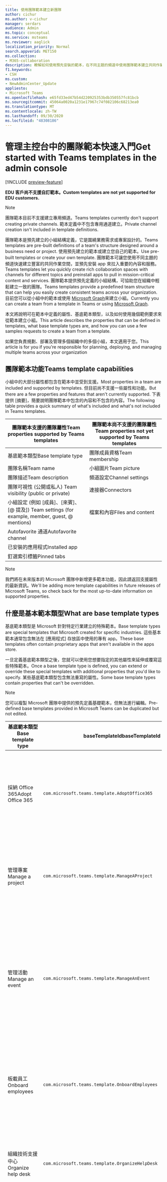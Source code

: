 ```yaml
---
title: 使用團隊範本建立新團隊
author: cichur
ms.author: v-cichur
manager: serdars
audience: Admin
ms.topic: conceptual
ms.service: msteams
ms.reviewer: aaglick
localization_priority: Normal
search.appverid: MET150
ms.collection:
- M365-collaboration
description: 瞭解如何使用預先安裝的範本，在不同主題的頻道中使用團隊範本建立共同作業空間。
f1.keywords:
- CSH
ms.custom:
- NewAdminCenter_Update
appliesto:
- Microsoft Teams
ms.openlocfilehash: e65fd33ed47b54d220925353bdb350557fc81bcb
ms.sourcegitcommit: 45064a0020a1231e17967c74f082106c68213ea0
ms.translationtype: MT
ms.contentlocale: zh-TW
ms.lasthandoff: 09/30/2020
ms.locfileid: "48308186"
---
```

# <a name="get-started-with-teams-templates-in-the-admin-console"></a><span data-ttu-id="8382d-103">管理主控台中的團隊範本快速入門</span><span class="sxs-lookup"><span data-stu-id="8382d-103">Get started with Teams templates in the admin console</span></span>

[!INCLUDE [preview-feature](includes/preview-feature.md)]

<span data-ttu-id="8382d-104">**EDU 客戶尚不支援自訂範本。**</span><span class="sxs-lookup"><span data-stu-id="8382d-104">**Custom templates are not yet supported for EDU customers.**</span></span>

> [!NOTE]
> <span data-ttu-id="8382d-105">團隊範本目前不支援建立專用頻道。</span><span class="sxs-lookup"><span data-stu-id="8382d-105">Teams templates currently don't support creating private channels.</span></span> <span data-ttu-id="8382d-106">範本定義中不包含專用通道建立。</span><span class="sxs-lookup"><span data-stu-id="8382d-106">Private channel creation isn't included in template definitions.</span></span>

<span data-ttu-id="8382d-107">團隊範本是預先建立的小組結構定義，它是圍繞業務需求或專案設計的。</span><span class="sxs-lookup"><span data-stu-id="8382d-107">Teams templates are pre-built definitions of a team's structure designed around a business need or project.</span></span> <span data-ttu-id="8382d-108">使用預先建立的範本或建立您自己的範本。</span><span class="sxs-lookup"><span data-stu-id="8382d-108">Use pre-built templates or create your own template.</span></span> <span data-ttu-id="8382d-109">團隊範本可讓您使用不同主題的頻道快速建立豐富的共同作業空間，並預先安裝 app 來拉入重要的內容和服務。</span><span class="sxs-lookup"><span data-stu-id="8382d-109">Teams templates let you quickly create rich collaboration spaces with channels for different topics and preinstall apps to pull in mission-critical content and services.</span></span> <span data-ttu-id="8382d-110">團隊範本提供預先定義的小組結構，可協助您在組織中輕鬆建立一致的團隊。</span><span class="sxs-lookup"><span data-stu-id="8382d-110">Teams templates provide a predefined team structure that can help you easily create consistent teams across your organization.</span></span> <span data-ttu-id="8382d-111">目前您可以從小組中的範本或使用 [Microsoft Graph](get-started-with-teams-templates.md)來建立小組。</span><span class="sxs-lookup"><span data-stu-id="8382d-111">Currently you can create a team from a template in Teams or using [Microsoft Graph](get-started-with-teams-templates.md).</span></span>

<span data-ttu-id="8382d-112">本文將說明可在範本中定義的屬性、基底範本類型，以及如何使用幾個範例要求來從範本建立小組。</span><span class="sxs-lookup"><span data-stu-id="8382d-112">This article describes the properties that can be defined in templates, what base template types are, and how you can use a few samples requests to create a team from a template.</span></span>

<span data-ttu-id="8382d-113">如果您負責規劃、部署及管理多個組織中的多個小組，本文適用于您。</span><span class="sxs-lookup"><span data-stu-id="8382d-113">This article is for you if you're responsible for planning, deploying, and managing multiple teams across your organization</span></span>

## <a name="teams-template-capabilities"></a><span data-ttu-id="8382d-114">團隊範本功能</span><span class="sxs-lookup"><span data-stu-id="8382d-114">Teams template capabilities</span></span>

<span data-ttu-id="8382d-115">小組中的大部分屬性都包含在範本中並受到支援。</span><span class="sxs-lookup"><span data-stu-id="8382d-115">Most properties in a team are included and supported by templates.</span></span> <span data-ttu-id="8382d-116">但目前尚不支援一些屬性和功能。</span><span class="sxs-lookup"><span data-stu-id="8382d-116">But there are a few properties and features that aren't currently supported.</span></span> <span data-ttu-id="8382d-117">下表提供 [摘要]，簡要說明團隊範本中包含的內容和不包含的內容。</span><span class="sxs-lookup"><span data-stu-id="8382d-117">The following table provides a quick summary of what's included and what's not included in Teams templates.</span></span>

| <span data-ttu-id="8382d-118">**團隊範本支援的團隊屬性**</span><span class="sxs-lookup"><span data-stu-id="8382d-118">**Team properties supported by Teams templates**</span></span> | <span data-ttu-id="8382d-119">**團隊範本尚不支援的團隊屬性**</span><span class="sxs-lookup"><span data-stu-id="8382d-119">**Team properties not yet supported by Teams templates**</span></span> |
| ------------------------------------------------ | -------------------------------------------------------- |
| <span data-ttu-id="8382d-120">基底範本類型</span><span class="sxs-lookup"><span data-stu-id="8382d-120">Base template type</span></span> | <span data-ttu-id="8382d-121">團隊成員資格</span><span class="sxs-lookup"><span data-stu-id="8382d-121">Team membership</span></span> |
| <span data-ttu-id="8382d-122">團隊名稱</span><span class="sxs-lookup"><span data-stu-id="8382d-122">Team name</span></span> | <span data-ttu-id="8382d-123">小組圖片</span><span class="sxs-lookup"><span data-stu-id="8382d-123">Team picture</span></span> |
| <span data-ttu-id="8382d-124">團隊描述</span><span class="sxs-lookup"><span data-stu-id="8382d-124">Team description</span></span> | <span data-ttu-id="8382d-125">頻道設定</span><span class="sxs-lookup"><span data-stu-id="8382d-125">Channel settings</span></span> |
| <span data-ttu-id="8382d-126">團隊可視性 (公開或私人) </span><span class="sxs-lookup"><span data-stu-id="8382d-126">Team visibility (public or private)</span></span> | <span data-ttu-id="8382d-127">連接器</span><span class="sxs-lookup"><span data-stu-id="8382d-127">Connectors</span></span> |
| <span data-ttu-id="8382d-128">小組設定 (例如 [成員]、[來賓]、[@ 提及]) </span><span class="sxs-lookup"><span data-stu-id="8382d-128">Team settings (for example, member, guest, @ mentions)</span></span> | <span data-ttu-id="8382d-129">檔案和內容</span><span class="sxs-lookup"><span data-stu-id="8382d-129">Files and content</span></span> |
| <span data-ttu-id="8382d-130">Autofavorite 通道</span><span class="sxs-lookup"><span data-stu-id="8382d-130">Autofavorite channel</span></span> | |
| <span data-ttu-id="8382d-131">已安裝的應用程式</span><span class="sxs-lookup"><span data-stu-id="8382d-131">Installed app</span></span> | |
| <span data-ttu-id="8382d-132">釘選索引標籤</span><span class="sxs-lookup"><span data-stu-id="8382d-132">Pinned tabs</span></span> | |

> [!NOTE]
> <span data-ttu-id="8382d-133">我們將在未來版本的 Microsoft 團隊中新增更多範本功能，因此請返回支援屬性的最新資訊。</span><span class="sxs-lookup"><span data-stu-id="8382d-133">We'll be adding more template capabilities in future releases of Microsoft Teams, so check back for the most up-to-date information on supported properties.</span></span>

## <a name="what-are-base-template-types"></a><span data-ttu-id="8382d-134">什麼是基本範本類型</span><span class="sxs-lookup"><span data-stu-id="8382d-134">What are base template types</span></span>

<span data-ttu-id="8382d-135">基底範本類型是 Microsoft 針對特定行業建立的特殊範本。</span><span class="sxs-lookup"><span data-stu-id="8382d-135">Base template types are special templates that Microsoft created for specific industries.</span></span> <span data-ttu-id="8382d-136">這些基本範本通常包含無法在 [應用程式] 存放區中使用的專有 app。</span><span class="sxs-lookup"><span data-stu-id="8382d-136">These base templates often contain proprietary apps that aren't available in the apps store.</span></span>

<span data-ttu-id="8382d-137">一旦定義基底範本類型之後，您就可以使用您想要指定的其他屬性來延伸或覆寫這些特殊範本。</span><span class="sxs-lookup"><span data-stu-id="8382d-137">Once a base template type is defined, you can extend or override these special templates with additional properties that you'd like to specify.</span></span> <span data-ttu-id="8382d-138">某些基底範本類型包含無法重寫的屬性。</span><span class="sxs-lookup"><span data-stu-id="8382d-138">Some base template types contain properties that can't be overridden.</span></span>

> [!NOTE]
> <span data-ttu-id="8382d-139">您可以複製 Microsoft 團隊中提供的預先定義基礎範本，但無法進行編輯。</span><span class="sxs-lookup"><span data-stu-id="8382d-139">Pre-defined base templates provided in Microsoft Teams can be duplicated but not edited.</span></span>

| <span data-ttu-id="8382d-140">基底範本類型</span><span class="sxs-lookup"><span data-stu-id="8382d-140">Base template type</span></span> | <span data-ttu-id="8382d-141">baseTemplateId</span><span class="sxs-lookup"><span data-stu-id="8382d-141">baseTemplateId</span></span> | <span data-ttu-id="8382d-142">此基礎範本隨附的屬性</span><span class="sxs-lookup"><span data-stu-id="8382d-142">Properties that come with this base template</span></span> |
| ------------------ |----|----------------------------------------------------- |
| <span data-ttu-id="8382d-143">採納 Office 365</span><span class="sxs-lookup"><span data-stu-id="8382d-143">Adopt Office 365</span></span> |`com.microsoft.teams.template.AdoptOffice365`|  <span data-ttu-id="8382d-144">管道</span><span class="sxs-lookup"><span data-stu-id="8382d-144">Channels:</span></span> <ul><li><span data-ttu-id="8382d-145">一般</span><span class="sxs-lookup"><span data-stu-id="8382d-145">General</span></span></li> <li><span data-ttu-id="8382d-146">公告</span><span class="sxs-lookup"><span data-stu-id="8382d-146">Announcements</span></span></li> <li><span data-ttu-id="8382d-147">擁護方角落</span><span class="sxs-lookup"><span data-stu-id="8382d-147">Champions corner</span></span></li> <li><span data-ttu-id="8382d-148">小組表單</span><span class="sxs-lookup"><span data-stu-id="8382d-148">Team forms</span></span></li></ul> <span data-ttu-id="8382d-149">應用</span><span class="sxs-lookup"><span data-stu-id="8382d-149">Apps:</span></span> <ul><li><span data-ttu-id="8382d-150">Wiki</span><span class="sxs-lookup"><span data-stu-id="8382d-150">Wiki</span></span></li>  <li><span data-ttu-id="8382d-151">行事曆</span><span class="sxs-lookup"><span data-stu-id="8382d-151">Calendar</span></span></li> |
| <span data-ttu-id="8382d-152">管理專案</span><span class="sxs-lookup"><span data-stu-id="8382d-152">Manage a project</span></span> |`com.microsoft.teams.template.ManageAProject`| <span data-ttu-id="8382d-153">管道</span><span class="sxs-lookup"><span data-stu-id="8382d-153">Channels:</span></span> <ul><li><span data-ttu-id="8382d-154">一般</span><span class="sxs-lookup"><span data-stu-id="8382d-154">General</span></span></li> <li><span data-ttu-id="8382d-155">公告</span><span class="sxs-lookup"><span data-stu-id="8382d-155">Announcements</span></span></li> <li><span data-ttu-id="8382d-156">資源清單</span><span class="sxs-lookup"><span data-stu-id="8382d-156">Resources</span></span></li> <li><span data-ttu-id="8382d-157">規劃</span><span class="sxs-lookup"><span data-stu-id="8382d-157">Planning</span></span></li></ul> <span data-ttu-id="8382d-158">應用</span><span class="sxs-lookup"><span data-stu-id="8382d-158">Apps:</span></span><ul><li><span data-ttu-id="8382d-159">Wiki</span><span class="sxs-lookup"><span data-stu-id="8382d-159">Wiki</span></span></li><li><span data-ttu-id="8382d-160">OneNote</span><span class="sxs-lookup"><span data-stu-id="8382d-160">OneNote</span></span></li></ul> |
| <span data-ttu-id="8382d-161">管理活動</span><span class="sxs-lookup"><span data-stu-id="8382d-161">Manage an event</span></span>|`com.microsoft.teams.template.ManageAnEvent` | <span data-ttu-id="8382d-162">管道</span><span class="sxs-lookup"><span data-stu-id="8382d-162">Channels:</span></span> <ul><li><span data-ttu-id="8382d-163">一般</span><span class="sxs-lookup"><span data-stu-id="8382d-163">General</span></span></li> <li><span data-ttu-id="8382d-164">公告</span><span class="sxs-lookup"><span data-stu-id="8382d-164">Announcements</span></span></li> <li><span data-ttu-id="8382d-165">預算</span><span class="sxs-lookup"><span data-stu-id="8382d-165">Budget</span></span></li> <li><span data-ttu-id="8382d-166">內容</span><span class="sxs-lookup"><span data-stu-id="8382d-166">Content</span></span></li><li><span data-ttu-id="8382d-167">物流</span><span class="sxs-lookup"><span data-stu-id="8382d-167">Logistics</span></span></li> <li><span data-ttu-id="8382d-168">規劃</span><span class="sxs-lookup"><span data-stu-id="8382d-168">Planning</span></span></li> <li> <span data-ttu-id="8382d-169">行銷與 PR</span><span class="sxs-lookup"><span data-stu-id="8382d-169">Marketing and PR</span></span></li></ul> <span data-ttu-id="8382d-170">應用</span><span class="sxs-lookup"><span data-stu-id="8382d-170">Apps:</span></span><ul><li><span data-ttu-id="8382d-171">Wiki</span><span class="sxs-lookup"><span data-stu-id="8382d-171">Wiki</span></span></li><li><span data-ttu-id="8382d-172">Web</span><span class="sxs-lookup"><span data-stu-id="8382d-172">Website</span></span></li> <li><span data-ttu-id="8382d-173">YouTube</span><span class="sxs-lookup"><span data-stu-id="8382d-173">YouTube</span></span></li> <li><span data-ttu-id="8382d-174">Planner</span><span class="sxs-lookup"><span data-stu-id="8382d-174">Planner</span></span></li> <li><span data-ttu-id="8382d-175">OneNote</span><span class="sxs-lookup"><span data-stu-id="8382d-175">OneNote</span></span></li></ul> |
|<span data-ttu-id="8382d-176">板載員工</span><span class="sxs-lookup"><span data-stu-id="8382d-176">Onboard employees</span></span>|`com.microsoft.teams.template.OnboardEmployees` | <span data-ttu-id="8382d-177">管道</span><span class="sxs-lookup"><span data-stu-id="8382d-177">Channels:</span></span> <ul><li><span data-ttu-id="8382d-178">一般</span><span class="sxs-lookup"><span data-stu-id="8382d-178">General</span></span></li> <li><span data-ttu-id="8382d-179">公告</span><span class="sxs-lookup"><span data-stu-id="8382d-179">Announcements</span></span></li> <li><span data-ttu-id="8382d-180">員工聊天</span><span class="sxs-lookup"><span data-stu-id="8382d-180">Employee chat</span></span></li> <li><span data-ttu-id="8382d-181">訓練</span><span class="sxs-lookup"><span data-stu-id="8382d-181">Training</span></span></li></ul><span data-ttu-id="8382d-182">應用</span><span class="sxs-lookup"><span data-stu-id="8382d-182">Apps:</span></span><ul><li><span data-ttu-id="8382d-183">Wiki</span><span class="sxs-lookup"><span data-stu-id="8382d-183">Wiki</span></span></li><li><span data-ttu-id="8382d-184">社區</span><span class="sxs-lookup"><span data-stu-id="8382d-184">Communities</span></span></li></ul>|
|<span data-ttu-id="8382d-185">組織技術支援中心</span><span class="sxs-lookup"><span data-stu-id="8382d-185">Organize help desk</span></span>| `com.microsoft.teams.template.OrganizeHelpDesk`|<span data-ttu-id="8382d-186">管道</span><span class="sxs-lookup"><span data-stu-id="8382d-186">Channels:</span></span><ul><li><span data-ttu-id="8382d-187">一般</span><span class="sxs-lookup"><span data-stu-id="8382d-187">General</span></span></li><li><span data-ttu-id="8382d-188">公告</span><span class="sxs-lookup"><span data-stu-id="8382d-188">Announcements</span></span></li><li><span data-ttu-id="8382d-189">常見問題集</span><span class="sxs-lookup"><span data-stu-id="8382d-189">FAQ</span></span></li></ul><span data-ttu-id="8382d-190">應用</span><span class="sxs-lookup"><span data-stu-id="8382d-190">Apps:</span></span><ul><li><span data-ttu-id="8382d-191">Wiki</span><span class="sxs-lookup"><span data-stu-id="8382d-191">Wiki</span></span></li><li><span data-ttu-id="8382d-192">OneNote</span><span class="sxs-lookup"><span data-stu-id="8382d-192">OneNote</span></span></li></ul> |
| <span data-ttu-id="8382d-193">在患者治療上共同作業</span><span class="sxs-lookup"><span data-stu-id="8382d-193">Collaborate on patient care</span></span>| `healthcareWard `| <span data-ttu-id="8382d-194">管道</span><span class="sxs-lookup"><span data-stu-id="8382d-194">Channels:</span></span><ul><li><span data-ttu-id="8382d-195">一般</span><span class="sxs-lookup"><span data-stu-id="8382d-195">General</span></span></li><li><span data-ttu-id="8382d-196">公告</span><span class="sxs-lookup"><span data-stu-id="8382d-196">Announcements</span></span></li><li><span data-ttu-id="8382d-197">Huddles</span><span class="sxs-lookup"><span data-stu-id="8382d-197">Huddles</span></span></li><li><span data-ttu-id="8382d-198">輪</span><span class="sxs-lookup"><span data-stu-id="8382d-198">Rounds</span></span></li><li><span data-ttu-id="8382d-199">人員</span><span class="sxs-lookup"><span data-stu-id="8382d-199">Staffing</span></span></li><li><span data-ttu-id="8382d-200">訓練</span><span class="sxs-lookup"><span data-stu-id="8382d-200">Training</span></span></li></ul> <span data-ttu-id="8382d-201">應用</span><span class="sxs-lookup"><span data-stu-id="8382d-201">Apps:</span></span> <ul><li><span data-ttu-id="8382d-202">Wiki</span><span class="sxs-lookup"><span data-stu-id="8382d-202">Wiki</span></span></li>|
| <span data-ttu-id="8382d-203">在全球危機或活動上共同作業</span><span class="sxs-lookup"><span data-stu-id="8382d-203">Collaborate on global crisis or event</span></span> |`com.microsoft.teams.template.CollaborateOnAGlobalCrisisOrEvent`| <span data-ttu-id="8382d-204">管道</span><span class="sxs-lookup"><span data-stu-id="8382d-204">Channels:</span></span> <ul><li><span data-ttu-id="8382d-205">一般</span><span class="sxs-lookup"><span data-stu-id="8382d-205">General</span></span><li><span data-ttu-id="8382d-206">公告</span><span class="sxs-lookup"><span data-stu-id="8382d-206">Announcements</span></span></li><li><span data-ttu-id="8382d-207">世界新聞</span><span class="sxs-lookup"><span data-stu-id="8382d-207">World news</span></span></li><li><span data-ttu-id="8382d-208">業務連續性</span><span class="sxs-lookup"><span data-stu-id="8382d-208">Business continuity</span></span></li><li><span data-ttu-id="8382d-209">遠端作業</span><span class="sxs-lookup"><span data-stu-id="8382d-209">Remote working</span></span></li><li><span data-ttu-id="8382d-210">內部 comms</span><span class="sxs-lookup"><span data-stu-id="8382d-210">Internal comms</span></span></li><li><span data-ttu-id="8382d-211">外部 comms</span><span class="sxs-lookup"><span data-stu-id="8382d-211">External comms</span></span></li><li><span data-ttu-id="8382d-212">客戶投訴</span><span class="sxs-lookup"><span data-stu-id="8382d-212">Customer complaints</span></span></li><li><span data-ttu-id="8382d-213">Kudos</span><span class="sxs-lookup"><span data-stu-id="8382d-213">Kudos</span></span></li><li><span data-ttu-id="8382d-214">主管更新</span><span class="sxs-lookup"><span data-stu-id="8382d-214">Executive update</span></span></li></ul><span data-ttu-id="8382d-215">應用</span><span class="sxs-lookup"><span data-stu-id="8382d-215">Apps:</span></span> <ul><li><span data-ttu-id="8382d-216">稱讚</span><span class="sxs-lookup"><span data-stu-id="8382d-216">Praise</span></span></li><li><span data-ttu-id="8382d-217">Wiki</span><span class="sxs-lookup"><span data-stu-id="8382d-217">Wiki</span></span></li><li><span data-ttu-id="8382d-218">Web</span><span class="sxs-lookup"><span data-stu-id="8382d-218">Website</span></span></li></ul>|
|<span data-ttu-id="8382d-219">在銀行分支機搆內共同作業</span><span class="sxs-lookup"><span data-stu-id="8382d-219">Collaborate within a bank branch</span></span>| `com.microsoft.teams.template.CollaborateWithinABankBranch `|<span data-ttu-id="8382d-220">管道</span><span class="sxs-lookup"><span data-stu-id="8382d-220">Channels:</span></span> <ul><li><span data-ttu-id="8382d-221">一般</span><span class="sxs-lookup"><span data-stu-id="8382d-221">General</span></span><li><span data-ttu-id="8382d-222">公告</span><span class="sxs-lookup"><span data-stu-id="8382d-222">Announcements</span></span></li><li><span data-ttu-id="8382d-223">Huddles</span><span class="sxs-lookup"><span data-stu-id="8382d-223">Huddles</span></span></li><li><span data-ttu-id="8382d-224">客戶會議</span><span class="sxs-lookup"><span data-stu-id="8382d-224">Customer meetings</span></span></li><li><span data-ttu-id="8382d-225">警告</span><span class="sxs-lookup"><span data-stu-id="8382d-225">Coaching</span></span></li><li><span data-ttu-id="8382d-226">技能開發</span><span class="sxs-lookup"><span data-stu-id="8382d-226">Skills development</span></span></li><li><span data-ttu-id="8382d-227">貸款處理</span><span class="sxs-lookup"><span data-stu-id="8382d-227">Loan processing</span></span></li><li><span data-ttu-id="8382d-228">客戶投訴</span><span class="sxs-lookup"><span data-stu-id="8382d-228">Customer complaints</span></span></li><li><span data-ttu-id="8382d-229">Kudos</span><span class="sxs-lookup"><span data-stu-id="8382d-229">Kudos</span></span></li><li><span data-ttu-id="8382d-230">有趣的內容</span><span class="sxs-lookup"><span data-stu-id="8382d-230">Fun stuff</span></span></li><li><span data-ttu-id="8382d-231">合規性</span><span class="sxs-lookup"><span data-stu-id="8382d-231">Compliance</span></span></li></ul>|
|<span data-ttu-id="8382d-232">協調事件回應</span><span class="sxs-lookup"><span data-stu-id="8382d-232">Coordinate incident response</span></span>| `com.microsoft.teams.template.CoordinateIncidentResponse`|<span data-ttu-id="8382d-233">管道</span><span class="sxs-lookup"><span data-stu-id="8382d-233">Channels:</span></span> <ul><li><span data-ttu-id="8382d-234">一般</span><span class="sxs-lookup"><span data-stu-id="8382d-234">General</span></span><li><span data-ttu-id="8382d-235">公告</span><span class="sxs-lookup"><span data-stu-id="8382d-235">Announcements</span></span></li><li><span data-ttu-id="8382d-236">物流</span><span class="sxs-lookup"><span data-stu-id="8382d-236">Logistics</span></span></li><li><span data-ttu-id="8382d-237">規劃</span><span class="sxs-lookup"><span data-stu-id="8382d-237">Planning</span></span></li><li><span data-ttu-id="8382d-238">修復</span><span class="sxs-lookup"><span data-stu-id="8382d-238">Recovery</span></span></li><li><span data-ttu-id="8382d-239">非常</span><span class="sxs-lookup"><span data-stu-id="8382d-239">Urgent</span></span></li></ul> <span data-ttu-id="8382d-240">應用</span><span class="sxs-lookup"><span data-stu-id="8382d-240">Apps:</span></span> <ul><li><span data-ttu-id="8382d-241">Wiki</span><span class="sxs-lookup"><span data-stu-id="8382d-241">Wiki</span></span></li><li><span data-ttu-id="8382d-242">Excel</span><span class="sxs-lookup"><span data-stu-id="8382d-242">Excel</span></span></li><li><span data-ttu-id="8382d-243">OneNote</span><span class="sxs-lookup"><span data-stu-id="8382d-243">OneNote</span></span></li><li><span data-ttu-id="8382d-244">SharePoint</span><span class="sxs-lookup"><span data-stu-id="8382d-244">SharePoint</span></span></li><li><span data-ttu-id="8382d-245">Planner</span><span class="sxs-lookup"><span data-stu-id="8382d-245">Planner</span></span></li></ul>|
|<span data-ttu-id="8382d-246">醫院</span><span class="sxs-lookup"><span data-stu-id="8382d-246">Hospital</span></span>| <span data-ttu-id="8382d-247">`healthcareHospita`左</span><span class="sxs-lookup"><span data-stu-id="8382d-247">`healthcareHospita`l</span></span> |<span data-ttu-id="8382d-248">管道</span><span class="sxs-lookup"><span data-stu-id="8382d-248">Channels:</span></span> <ul><li><span data-ttu-id="8382d-249">一般</span><span class="sxs-lookup"><span data-stu-id="8382d-249">General</span></span><li><span data-ttu-id="8382d-250">公告</span><span class="sxs-lookup"><span data-stu-id="8382d-250">Announcements</span></span></li><li><span data-ttu-id="8382d-251">合規性</span><span class="sxs-lookup"><span data-stu-id="8382d-251">Compliance</span></span></li><li><span data-ttu-id="8382d-252">Custodial</span><span class="sxs-lookup"><span data-stu-id="8382d-252">Custodial</span></span></li><li><span data-ttu-id="8382d-253">人力資源</span><span class="sxs-lookup"><span data-stu-id="8382d-253">Human resources</span></span></li><li><span data-ttu-id="8382d-254">藥房</span><span class="sxs-lookup"><span data-stu-id="8382d-254">Pharmacy</span></span></li></ul> <span data-ttu-id="8382d-255">應用</span><span class="sxs-lookup"><span data-stu-id="8382d-255">Apps:</span></span> <ul><li><span data-ttu-id="8382d-256">Wiki</span><span class="sxs-lookup"><span data-stu-id="8382d-256">Wiki</span></span></li></ul>|
|<span data-ttu-id="8382d-257">整理商店</span><span class="sxs-lookup"><span data-stu-id="8382d-257">Organize a store</span></span>| `retailStore` |<span data-ttu-id="8382d-258">管道</span><span class="sxs-lookup"><span data-stu-id="8382d-258">Channels:</span></span> <ul><li><span data-ttu-id="8382d-259">一般</span><span class="sxs-lookup"><span data-stu-id="8382d-259">General</span></span><li><span data-ttu-id="8382d-260">倒班切換</span><span class="sxs-lookup"><span data-stu-id="8382d-260">Shift handoff</span></span></li><li><span data-ttu-id="8382d-261">教學</span><span class="sxs-lookup"><span data-stu-id="8382d-261">Learning</span></span></li></ul> <span data-ttu-id="8382d-262">應用</span><span class="sxs-lookup"><span data-stu-id="8382d-262">Apps:</span></span> <ul><li><span data-ttu-id="8382d-263">Wiki</span><span class="sxs-lookup"><span data-stu-id="8382d-263">Wiki</span></span></li></ul>|
|<span data-ttu-id="8382d-264">品質與安全性</span><span class="sxs-lookup"><span data-stu-id="8382d-264">Quality and safety</span></span> |`com.microsoft.teams.template.QualitySafety`|<span data-ttu-id="8382d-265">管道</span><span class="sxs-lookup"><span data-stu-id="8382d-265">Channels:</span></span> <ul><li><span data-ttu-id="8382d-266">一般</span><span class="sxs-lookup"><span data-stu-id="8382d-266">General</span></span><li><span data-ttu-id="8382d-267">公告</span><span class="sxs-lookup"><span data-stu-id="8382d-267">Announcements</span></span></li><li><span data-ttu-id="8382d-268">行1</span><span class="sxs-lookup"><span data-stu-id="8382d-268">Line 1</span></span></li><li><span data-ttu-id="8382d-269">第2行</span><span class="sxs-lookup"><span data-stu-id="8382d-269">Line 2</span></span></li><li><span data-ttu-id="8382d-270">第3行</span><span class="sxs-lookup"><span data-stu-id="8382d-270">Line 3</span></span></li><li><span data-ttu-id="8382d-271">安全</span><span class="sxs-lookup"><span data-stu-id="8382d-271">Safety</span></span></li><li><span data-ttu-id="8382d-272">訓練</span><span class="sxs-lookup"><span data-stu-id="8382d-272">Training</span></span></li><li><span data-ttu-id="8382d-273">保養</span><span class="sxs-lookup"><span data-stu-id="8382d-273">Maintenance</span></span></li><li><span data-ttu-id="8382d-274">有趣的內容</span><span class="sxs-lookup"><span data-stu-id="8382d-274">Fun stuff</span></span></li></ul> <span data-ttu-id="8382d-275">應用</span><span class="sxs-lookup"><span data-stu-id="8382d-275">Apps:</span></span> <ul><li><span data-ttu-id="8382d-276">Wiki</span><span class="sxs-lookup"><span data-stu-id="8382d-276">Wiki</span></span></li></ul>|
|<span data-ttu-id="8382d-277">零售經理共同作業</span><span class="sxs-lookup"><span data-stu-id="8382d-277">Retail - manager collaboration</span></span>| `retailManagerCollaboration` |<span data-ttu-id="8382d-278">管道</span><span class="sxs-lookup"><span data-stu-id="8382d-278">Channels:</span></span> <ul><li><span data-ttu-id="8382d-279">一般</span><span class="sxs-lookup"><span data-stu-id="8382d-279">General</span></span><li><span data-ttu-id="8382d-280">營運</span><span class="sxs-lookup"><span data-stu-id="8382d-280">Operations</span></span></li><li><span data-ttu-id="8382d-281">教學</span><span class="sxs-lookup"><span data-stu-id="8382d-281">Learning</span></span></li></ul> <span data-ttu-id="8382d-282">應用</span><span class="sxs-lookup"><span data-stu-id="8382d-282">Apps:</span></span> <ul><li><span data-ttu-id="8382d-283">Wiki</span><span class="sxs-lookup"><span data-stu-id="8382d-283">Wiki</span></span></li></ul>|
||||

<span data-ttu-id="8382d-284">如需範本類別的詳細資訊，請參閱下列類別：</span><span class="sxs-lookup"><span data-stu-id="8382d-284">For more information about the template categories, see the following categories:</span></span>

- [<span data-ttu-id="8382d-285">財務範本</span><span class="sxs-lookup"><span data-stu-id="8382d-285">Financial templates</span></span>](financial-teams-templates-in-the-admin-console.md)
- [<span data-ttu-id="8382d-286">一般範本</span><span class="sxs-lookup"><span data-stu-id="8382d-286">General templates</span></span>](general-teams-templates-in-the-admin-console.md)
- [<span data-ttu-id="8382d-287">政府範本</span><span class="sxs-lookup"><span data-stu-id="8382d-287">Government templates</span></span>](government-teams-templates-in-the-admin-console.md)
- [<span data-ttu-id="8382d-288">醫療保健範本</span><span class="sxs-lookup"><span data-stu-id="8382d-288">Healthcare templates</span></span>](expand-teams-across-your-org/healthcare/healthcare-templates-admin-console.md)
- [<span data-ttu-id="8382d-289">製造範本</span><span class="sxs-lookup"><span data-stu-id="8382d-289">Manufacturing templates</span></span>](manufacturing-teams-templates-in-the-admin-console.md)
- [<span data-ttu-id="8382d-290">零售範本</span><span class="sxs-lookup"><span data-stu-id="8382d-290">Retail templates</span></span>](retail-teams-templates-in-the-admin-console.md)

## <a name="template-size-limits"></a><span data-ttu-id="8382d-291">範本大小限制</span><span class="sxs-lookup"><span data-stu-id="8382d-291">Template size limits</span></span>

<span data-ttu-id="8382d-292">範本僅限特定數量的頻道、索引標籤和應用程式。</span><span class="sxs-lookup"><span data-stu-id="8382d-292">Templates are limited to a specific number of channels, tabs, and apps.</span></span>

 > [!Note]
 > <span data-ttu-id="8382d-293">從範本建立之後，您可以在小組中新增更多頻道、索引標籤和應用程式。</span><span class="sxs-lookup"><span data-stu-id="8382d-293">You can add more channels, tabs, and apps to the team after it's been created from a template.</span></span>

|<span data-ttu-id="8382d-294">功能</span><span class="sxs-lookup"><span data-stu-id="8382d-294">Feature</span></span> | <span data-ttu-id="8382d-295">期限</span><span class="sxs-lookup"><span data-stu-id="8382d-295">Limit</span></span>|
|-|-|
|<span data-ttu-id="8382d-296">每個範本的頻道</span><span class="sxs-lookup"><span data-stu-id="8382d-296">Channels per template</span></span> | <span data-ttu-id="8382d-297">工資</span><span class="sxs-lookup"><span data-stu-id="8382d-297">15</span></span> |
|<span data-ttu-id="8382d-298">範本中的每個頻道索引標籤</span><span class="sxs-lookup"><span data-stu-id="8382d-298">Tabs per channel in a template</span></span> | <span data-ttu-id="8382d-299">20</span><span class="sxs-lookup"><span data-stu-id="8382d-299">20</span></span> |
|<span data-ttu-id="8382d-300">每個範本的 app</span><span class="sxs-lookup"><span data-stu-id="8382d-300">Apps per template</span></span> | <span data-ttu-id="8382d-301">50</span><span class="sxs-lookup"><span data-stu-id="8382d-301">50</span></span>|
|||

<span data-ttu-id="8382d-302">如需詳細資訊，請參閱 [小組的限制與規格](limits-specifications-teams.md) 。</span><span class="sxs-lookup"><span data-stu-id="8382d-302">See [Limits and specifications of Teams](limits-specifications-teams.md) for more information.</span></span>

## <a name="related-topics"></a><span data-ttu-id="8382d-303">相關主題</span><span class="sxs-lookup"><span data-stu-id="8382d-303">Related topics</span></span>

- [<span data-ttu-id="8382d-304">建立自訂團隊範本</span><span class="sxs-lookup"><span data-stu-id="8382d-304">Create a custom team template</span></span>](create-a-team-template.md)
- [<span data-ttu-id="8382d-305">從現有的小組範本建立小組範本</span><span class="sxs-lookup"><span data-stu-id="8382d-305">Create a team template from an existing team template</span></span>](create-template-from-existing-template.md)
- [<span data-ttu-id="8382d-306">從現有團隊建立範本</span><span class="sxs-lookup"><span data-stu-id="8382d-306">Create a template from an existing team</span></span>](create-template-from-existing-team.md)
